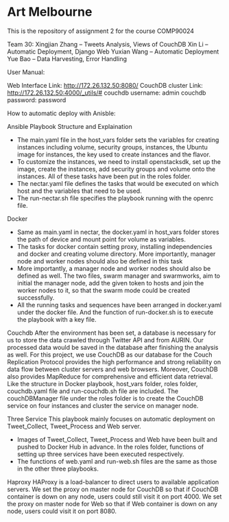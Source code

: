# Art Melbourne 

This is the repository of assignment 2 for the course COMP90024

Team 30:
Xingjian Zhang – Tweets Analysis, Views of CouchDB
Xin Li – Automatic Deployment, Django Web
Yuxian Wang – Automatic Deployment
Yue Bao – Data Harvesting, Error Handling

User Manual:

Web Interface Link: http://172.26.132.50:8080/
CouchDB cluster Link: http://172.26.132.50:4000/_utils/#
couchdb username: admin
couchdb password: password

How to automatic deploy with Anisble:





Ansible Playbook Structure and Explaination

 - The main.yaml file in the host_vars folder sets the variables for creating instances including volume, security groups, instances, the Ubuntu image for instances, the key used to create instances and the flavor.
 - To customize the instances, we need to install openstacksdk, set up the image, create the instances, add security groups and volume onto the instances. All of these tasks have been put in the roles folder.
 - The nectar.yaml file defines the tasks that would be executed on which host and the variables that need to be used.
 - The run-nectar.sh file specifies the playbook running with the openrc file.


Docker
- Same as main.yaml in nectar, the docker.yaml in host_vars folder stores the path of device and mount point for volume as variables.
- The tasks for docker contain setting proxy, installing independencies and docker and creating volume directory. More importantly, manager node and worker nodes should also be defined in this task
- More importantly, a manager node and worker nodes should also be defined as well. The two files, swarm manager and swarmworks, aim to initial the manager node, add the given token to hosts and join the worker nodes to it, so that the swarm mode could be created successfully.
- All the running tasks and sequences have been arranged in docker.yaml under the docker file. And the function of run-docker.sh is to execute the playbook with a key file.

Couchdb
After the environment has been set, a database is necessary for us to store the data crawled through Twitter API and from AURIN. Our processed data would be saved in the database after finishing the analysis as well. For this project, we use CouchDB as our database for the Couch Replication Protocol provides the high performance and strong reliability on data flow between cluster servers and web browsers. Moreover, CouchDB also provides MapReduce for comprehensive and efficient data retrieval.
Like the structure in Docker playbook, host_vars folder, roles folder, couchdb.yaml file and run-couchdb.sh file are included.
The couchDBManager file under the roles folder is to create the CouchDB service on four instances and cluster the service on manager node.

Three Service
This playbook mainly focuses on automatic deployment on Tweet_Collect, Tweet_Process and Web server. 
- Images of Tweet_Collect, Tweet_Process and Web have been built and pushed to Docker Hub in advance. In the roles folder, functions of setting up three services have been executed respectively.
- The functions of web.yaml and run-web.sh files are the same as those in the other three playbooks.

Haproxy
HAProxy is a load-balancer to direct users to available application servers.
We set the proxy on master node for CouchDB so that if CouchDB container is down on any node, users could still visit it on port 4000. 
We set the proxy on master node for Web so that if Web container is down on any node, users could visit it on port 8080. 





